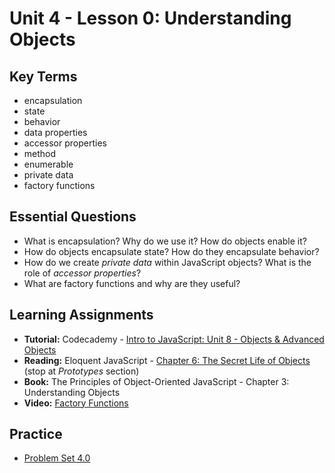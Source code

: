 # Unit 4 - Lesson 0: Understanding Objects

## Key Terms
* encapsulation
* state
* behavior
* data properties
* accessor properties
* method
* enumerable
* private data
* factory functions

## Essential Questions
* What is encapsulation? Why do we use it? How do objects enable it?
* How do objects encapsulate state? How do they encapsulate behavior?
* How do we create _private data_ within JavaScript objects? What is the role of _accessor properties_?
* What are factory functions and why are they useful?

## Learning Assignments
* **Tutorial:**  Codecademy - [Intro to JavaScript: Unit 8 - Objects & Advanced Objects](https://www.codecademy.com/courses/introduction-to-javascript/lessons/objects)
* **Reading:** Eloquent JavaScript - [Chapter 6: The Secret Life of Objects](https://eloquentjavascript.net/06_object.html) (stop at _Prototypes_ section) 
* **Book:** The Principles of Object-Oriented JavaScript - Chapter 3: Understanding Objects
* **Video:** [Factory Functions](https://www.youtube.com/watch?v=jpegXpQpb3o)

## Practice
* [Problem Set 4.0](https://github.com/The-Marcy-Lab-School/problem-set-4_0)

